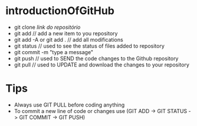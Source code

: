 # introductionOfGitHub

* git clone *link do repositório*
* git add // add a new item to you repository
* git add -A or git add . // add all modifications
* git status // used to see the  status of files added to repository
* git commit -m "type a message"
* git push // used to SEND the code changes to the Github repository
* git pull // used to UPDATE and download the changes to your repository

# Tips

* Always use GIT PULL before coding anything
* To commit a new line of code or changes use (GIT ADD -> GIT STATUS -> GIT COMMIT -> GIT PUSH)

